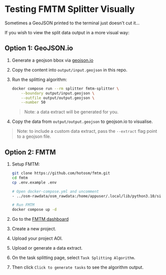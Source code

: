# Testing FMTM Splitter Visually

Sometimes a GeoJSON printed to the terminal just doesn't cut it...

If you wish to view the split data output in a more visual way:

## Option 1: GeoJSON.io

1. Generate a geojson bbox via [geojson.io](https://geojson.io)
2. Copy the content into `output/input.geojson` in this repo.
3. Run the splitting algorithm:

   ```bash
   docker compose run --rm splitter fmtm-splitter \
       --boundary output/input.geojson \
       --outfile output/output.geojson \
       --number 50
   ```

   > Note: a data extract will be generated for you.

4. Copy the data from `output/output.geojson` to geojson.io to visualise.

> Note: to include a custom data extract, pass the `--extract` flag
> point to a geojson file.

## Option 2: FMTM

1. Setup FMTM:

   ```bash
   git clone https://github.com/hotosm/fmtm.git
   cd fmtm
   cp .env.example .env

   # Open docker-compose.yml and uncomment
   - ../osm-rawdata/osm_rawdata:/home/appuser/.local/lib/python3.10/site-packages/osm_rawdata

   # Run FMTM
   docker compose up -d
   ```

2. Go to the [FMTM dashboard](http://fmtm.localhost:7050/)
3. Create a new project.
4. Upload your project AOI.
5. Upload or generate a data extract.
6. On the task splitting page, select `Task Splitting Algorithm`.
7. Then click `Click to generate tasks` to see the algorithm output.

